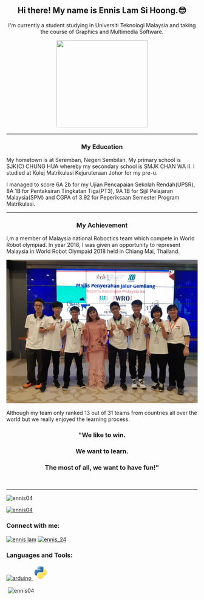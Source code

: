 <h2 align="center">Hi there! My name is Ennis Lam Si Hoong.😎</h2>

<p align="center">I'm currently a student studying in Universiti Teknologi Malaysia and taking the course of Graphics and Multimedia Software.</p>

<p align="center"> <img src="https://github.com/Ennis04/Ennis04/assets/148412826/81ad18e0-078e-49f2-ad7f-202b40cf2097" alt="" height="230" width="240" /></p>

---

<h3 align="center">My Education</h3>

My hometown is at Seremban, Negeri Sembilan. My primary school is SJK(C) CHUNG HUA whereby my secondary school is SMJK CHAN WA II. I studied at Kolej Matrikulasi Kejuruteraan Johor for my pre-u.

I managed to score 6A 2b for my Ujian Pencapaian Sekolah Rendah(UPSR), 8A 1B for Pentaksiran Tingkatan Tiga(PT3), 9A 1B for Sijil Pelajaran Malaysia(SPM) and CGPA of 3.92 for Peperiksaan Semester Program Matrikulasi.

---

<h3 align="center">My Achievement</h3>

I,m a member of Malaysia national Roboctics team which compete in World Robot olympiad. In year 2018, I was given an opportunity to represent Malaysia in World Robot Olympaid 2018 held in Chiang Mai, Thailand.

![gallery](https://github.com/Ennis04/Ennis04/blob/0cf21b1a1907da6ede20998fccd89186b45cd494/WhatsApp%20Image%202024-01-19%20at%2020.08.19_268b73d3.jpg)

Although my team only ranked 13 out of 31 teams from countries all over the world but we really enjoyed the learning process.

<h3 align="center">"We like to win.</h3>

<h3 align="center">We want to learn.</h3>

<h3 align="center">The most of all, we want to have fun!"</h3><br />

---

<p align="left"> <img src="https://komarev.com/ghpvc/?username=ennis04&label=Profile%20views&color=0e75b6&style=flat" alt="ennis04" /> </p>

<p align="left"> <a href="https://github.com/ryo-ma/github-profile-trophy"><img src="https://github-profile-trophy.vercel.app/?username=ennis04" alt="ennis04" /></a> </p>

<h3 align="left">Connect with me:</h3>
<p align="left">
<a href="https://fb.com/ennis lam" target="blank"><img align="center" src="https://raw.githubusercontent.com/rahuldkjain/github-profile-readme-generator/master/src/images/icons/Social/facebook.svg" alt="ennis lam" height="30" width="40" /></a>
<a href="https://instagram.com/ennis_24" target="blank"><img align="center" src="https://raw.githubusercontent.com/rahuldkjain/github-profile-readme-generator/master/src/images/icons/Social/instagram.svg" alt="ennis_24" height="30" width="40" /></a>
</p>

<h3 align="left">Languages and Tools:</h3>
<p align="left"> <a href="https://www.arduino.cc/" target="_blank" rel="noreferrer"> <img src="https://cdn.worldvectorlogo.com/logos/arduino-1.svg" alt="arduino" width="40" height="40"/> </a> <a href="https://www.python.org" target="_blank" rel="noreferrer"> <img src="https://raw.githubusercontent.com/devicons/devicon/master/icons/python/python-original.svg" alt="python" width="40" height="40"/> </a> </p>

<p>&nbsp;<img align="center" src="https://github-readme-stats.vercel.app/api?username=ennis04&show_icons=true&locale=en" alt="ennis04" /></p>



<!--
**Ennis04/Ennis04** is a ✨ _special_ ✨ repository because its `README.md` (this file) appears on your GitHub profile.

Here are some ideas to get you started:

- 🔭 I’m currently working on ...
- 🌱 I’m currently learning ...
- 👯 I’m looking to collaborate on ...
- 🤔 I’m looking for help with ...
- 💬 Ask me about ...
- 📫 How to reach me: ...
- 😄 Pronouns: ...
- ⚡ Fun fact: ...
-->
